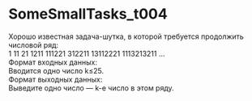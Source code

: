 # SomeSmallTasks_t004
  Хорошо известная задача-шутка, в которой требуется продолжить числовой ряд:  
1 11 21 1211 111221 312211 13112221 1113213211 ...  
  Формат входных данных:  
Вводится одно число k≤25.  
  Формат выходных данных:  
Выведите одно число — k-е число в этом ряду.  
